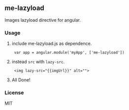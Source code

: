 ## me-lazyload
Images lazyload directive for angular.

### Usage
1. include me-lazyload.js as dependence.

        var app = angular.module('myApp', ['me-lazyload'])

2. instead `src` with `lazy-src`.

        <img lazy-src="{{imgUrl}}" alt="">

3. All Done!

### License
MIT